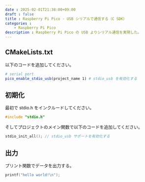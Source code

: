 ```yaml
---
date : 2025-02-01T21:38:00+09:00
draft : false
title : Raspberry Pi Pico - USB シリアルで通信する（C SDK）
categories : 
    - Raspberry Pi Pico
description : Raspberry Pi Pico の USB よりシリアル通信を実現した。
---
```


## CMakeLists.txt
以下のコードを追加してください。

```cmake
# serial port
pico_enable_stdio_usb(project_name 1) # stdio_usb を有効化する
```

## 初期化
最初で stdio.h をインクルードしてください。

```c
#include "stdio.h"
```

そしてプロジェクトのメイン関数で以下のコードを追加してください。

```c
stdio_init_all(); // stdio_usb サポートを有効化する
```

## 出力
プリント関数でデータを出力する。

```c
printf("hello world!\n");
```